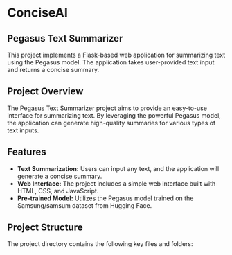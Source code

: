 # ConciseAI

## Pegasus Text Summarizer

This project implements a Flask-based web application for summarizing text using the Pegasus model. The application takes user-provided text input and returns a concise summary.

## Project Overview

The Pegasus Text Summarizer project aims to provide an easy-to-use interface for summarizing text. By leveraging the powerful Pegasus model, the application can generate high-quality summaries for various types of text inputs.

## Features

- **Text Summarization:** Users can input any text, and the application will generate a concise summary.
- **Web Interface:** The project includes a simple web interface built with HTML, CSS, and JavaScript.
- **Pre-trained Model:** Utilizes the Pegasus model trained on the Samsung/samsum dataset from Hugging Face.

## Project Structure

The project directory contains the following key files and folders:

